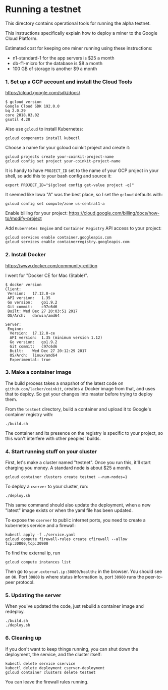# Running a testnet

This directory contains operational tools for running the alpha testnet.

This instructions specifically explain how to deploy a miner to the Google Cloud Platform.

Estimated cost for keeping one miner running using these instructions:
* n1-standard-1 for the app servers is $25 a month
* db-f1-micro for the database is $8 a month
* 100 GB of storage is another $9 a month

### 1. Set up a GCP account and install the Cloud Tools

https://cloud.google.com/sdk/docs/

```
$ gcloud version
Google Cloud SDK 192.0.0
bq 2.0.29
core 2018.03.02
gsutil 4.28
```

Also use `gcloud` to install Kubernetes:

```
gcloud components install kubectl
```

Choose a name for your gcloud coinkit project and create it:

```
gcloud projects create your-coinkit-project-name
gcloud config set project your-coinkit-project-name
```

It is handy to have `PROJECT_ID` set to the name of your GCP project in your shell,
so add this to your bash config and source it:

```
export PROJECT_ID="$(gcloud config get-value project -q)"
```

It seemed like Iowa "A" was the best place, so I set the `gcloud` defaults with:

```
gcloud config set compute/zone us-central1-a
```

Enable billing for your project: https://cloud.google.com/billing/docs/how-to/modify-project

Add `Kubernetes Engine` and `Container Registry` API access to your project:

```
gcloud services enable container.googleapis.com
gcloud services enable containerregistry.googleapis.com
```

### 2. Install Docker

https://www.docker.com/community-edition

I went for "Docker CE for Mac (Stable)".

```
$ docker version
Client:
 Version:	17.12.0-ce
 API version:	1.35
 Go version:	go1.9.2
 Git commit:	c97c6d6
 Built:	Wed Dec 27 20:03:51 2017
 OS/Arch:	darwin/amd64

Server:
 Engine:
  Version:	17.12.0-ce
  API version:	1.35 (minimum version 1.12)
  Go version:	go1.9.2
  Git commit:	c97c6d6
  Built:	Wed Dec 27 20:12:29 2017
  OS/Arch:	linux/amd64
  Experimental:	true
```

### 3. Make a container image

The build process takes a snapshot of the latest code on `github.com/lacker/coinkit`,
creates a Docker image from that, and uses that to deploy. So get your changes into
master before trying to deploy them.

From the `testnet` directory, build a container and upload it to Google's container
registry with:

```
./build.sh
```

The container and its presence on the registry is specific to your project, so this
won't interfere with other peoples' builds.

### 4. Start running stuff on your cluster

First, let's make a cluster named "testnet". Once you run this, it'll
start charging you money. A standard node is about $25 a month.

```
gcloud container clusters create testnet --num-nodes=1
```

To deploy a `cserver` to your cluster, run:

```
./deploy.sh
```

This same command should also update the deployment, when a new
"latest" image exists or when the yaml file has been updated.

To expose the `cserver` to public internet ports, you need to create a kubernetes service
and a firewall:

```
kubectl apply -f ./service.yaml
gcloud compute firewall-rules create cfirewall --allow tcp:30800,tcp:30900
```

To find the external ip, run

```
gcloud compute instances list
```

Then go to `your.external.ip:30800/healthz` in the browser. You should see an `OK`.
Port `30800` is where status information is, port `30900` runs the peer-to-peer protocol.

### 5. Updating the server

When you've updated the code, just rebuild a container image and redeploy.

```
./build.sh
./deploy.sh
```

### 6. Cleaning up

If you don't want to keep things running, you can shut down the deployment, the service,
and the cluster itself:

```
kubectl delete service cservice
kubectl delete deployment cserver-deployment
gcloud container clusters delete testnet
```

You can leave the firewall rules running.